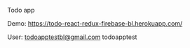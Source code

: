 Todo app

Demo:
https://todo-react-redux-firebase-bl.herokuapp.com/

User:
todoapptestbl@gmail.com
todoapptest